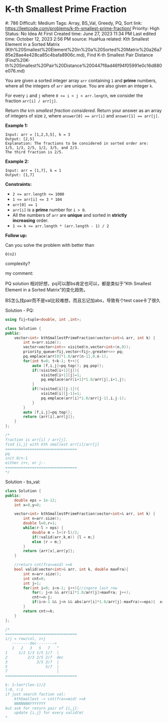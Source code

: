 # K-th Smallest Prime Fraction

#: 786
Difficult: Medium
Tags: Array, BS_Val, Greedy, PQ, Sort
link: https://leetcode.com/problems/k-th-smallest-prime-fraction/
Priority: High
Status: No Idea At First
Created time: June 27, 2023 11:34 PM
Last edited time: October 12, 2023 2:56 PM
source: HuaHua
related: Kth Smallest Element in a Sorted Matrix (Kth%20Smallest%20Element%20in%20a%20Sorted%20Matrix%20a26a785e28ae4e428ca85c4bafa8906c.md), Find K-th Smallest Pair Distance (Find%20K-th%20Smallest%20Pair%20Distance%200447f8ad46f94f05991e0c16d880e076.md)

You are given a sorted integer array `arr` containing `1` and **prime** numbers, where all the integers of `arr` are unique. You are also given an integer `k`.

For every `i` and `j` where `0 <= i < j < arr.length`, we consider the fraction `arr[i] / arr[j]`.

Return *the* `kth` *smallest fraction considered*. Return your answer as an array of integers of size `2`, where `answer[0] == arr[i]` and `answer[1] == arr[j]`.

**Example 1:**

```
Input: arr = [1,2,3,5], k = 3
Output: [2,5]
Explanation: The fractions to be considered in sorted order are:
1/5, 1/3, 2/5, 1/2, 3/5, and 2/3.
The third fraction is 2/5.

```

**Example 2:**

```
Input: arr = [1,7], k = 1
Output: [1,7]

```

**Constraints:**

- `2 <= arr.length <= 1000`
- `1 <= arr[i] <= 3 * 104`
- `arr[0] == 1`
- `arr[i]` is a **prime** number for `i > 0`.
- All the numbers of `arr` are **unique** and sorted in **strictly increasing** order.
- `1 <= k <= arr.length * (arr.length - 1) / 2`

**Follow up:**

Can you solve the problem with better than

```
O(n2)
```

complexity?

my comment:

PQ solution 相对好想，pq可以那bs肯定也可以，都是类似于“Kth Smallest Element in a Sorted Matrix”的变化趋势。

BS怎么找pair而不是val比较难想，而且忘记加abs，导致有个test case卡了很久

Solution - PQ:

```cpp
using fij=tuple<double, int ,int>;

class Solution {
public:
    vector<int> kthSmallestPrimeFraction(vector<int>& arr, int k) {
        int n=arr.size();
        vector<vector<int>> visited(n,vector<int>(n,0));
        priority_queue<fij,vector<fij>,greater<>> pq;
        pq.emplace(arr[0]*1.0/arr[n-1],0,n-1);
        for(int t=0; t<k-1; t++){
            auto [f,i,j]=pq.top(); pq.pop();
            if(!visited[i+1][j]){
                visited[i+1][j]=1;
                pq.emplace(arr[i+1]*1.0/arr[j],i+1,j);
            }
            if(!visited[i][j-1]){
                visited[i][j-1]=1;
                pq.emplace(arr[i]*1.0/arr[j-1],i,j-1);
            }
        }
        auto [f,i,j]=pq.top();
        return {arr[i],arr[j]};
    }
};

/*
fraction is arr[i] / arr[j].
find {i,j} with kth smallest arr[i]/arr[j]
================================
pq
init 0/n-1
either i++, or j--
================================
*/
```

Solution - bs_val:

```cpp
class Solution {
public:
    double eps = 1e-12;
    int x=0,y=0;

    vector<int> kthSmallestPrimeFraction(vector<int>& arr, int k) {
        int n=arr.size();
        double l=0,r=1;
        while(r-l > eps) {
            double m = l+(r-l)/2;
            if(!valid(arr,k,m)) {l = m;}
            else {r = m;}
        }
        return {arr[x],arr[y]};
    }

    //return cnt(fra<=mid) >=k
    bool valid(vector<int>& arr, int k, double maxFra){
        int n=arr.size();
        int cnt=0;
        int j=1;
        for(int i=0; i<n-1; i++){//ingore last row
            for(; j<n && arr[i]*1.0/arr[j]>maxFra; j++);
            cnt+=n-j;
            if(i<n-1 && j<n && abs(arr[i]*1.0/arr[j]-maxFra)<=eps){  x=i;y=j; }
        }
        return cnt>=k;
    }
};

/*
================================
i/j = row/col, i<j
   --------dec-------->
   1   2   3   5   7   ^
1     1/2 1/3 1/5 1/7  |
2         2/3 2/5 2/7  dec
3             3/5 3/7  |
5                 5/7  |
7                      |
================================

k: 1~len*(len-1)/2
l:0, r:1
if just search faction val:
    kthSmallest -> cnt(fra<=mid) >=k
    NNNNNNNYYYYYYY
but ask for return pair of {i,j}:
    update {i,j} for every valid(m)
*
```